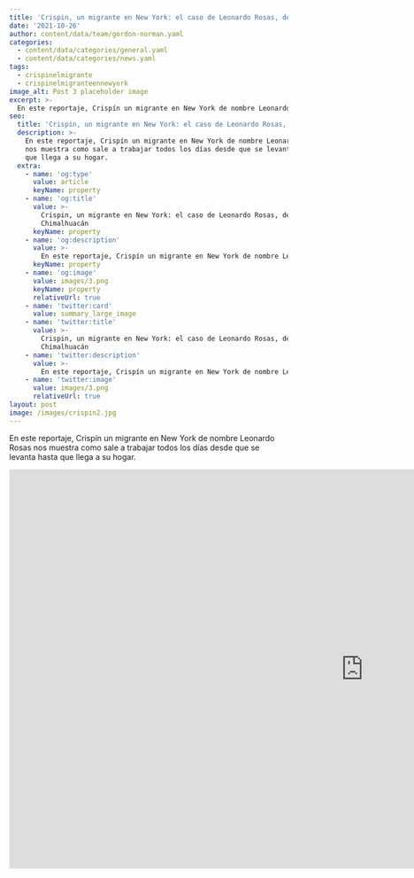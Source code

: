 ```yaml
---
title: 'Crispin, un migrante en New York: el caso de Leonardo Rosas, de Chimalhuacán'
date: '2021-10-26'
author: content/data/team/gordon-norman.yaml
categories:
  - content/data/categories/general.yaml
  - content/data/categories/news.yaml
tags:
  - crispinelmigrante
  - crispinelmigranteennewyork
image_alt: Post 3 placeholder image
excerpt: >-
  En este reportaje, Crispín un migrante en New York de nombre Leonardo Rosas nos muestra como sale a trabajar todos los días desde que se levanta hasta que llega a su hogar.
seo:
  title: 'Crispin, un migrante en New York: el caso de Leonardo Rosas, de Chimalhuacán'
  description: >-
    En este reportaje, Crispín un migrante en New York de nombre Leonardo Rosas
    nos muestra como sale a trabajar todos los días desde que se levanta hasta
    que llega a su hogar.
  extra:
    - name: 'og:type'
      value: article
      keyName: property
    - name: 'og:title'
      value: >-
        Crispin, un migrante en New York: el caso de Leonardo Rosas, de
        Chimalhuacán
      keyName: property
    - name: 'og:description'
      value: >-
        En este reportaje, Crispín un migrante en New York de nombre Leonardo Rosas nos muestra como sale a trabajar todos los días desde que se levanta hasta que llega a su hogar.
      keyName: property
    - name: 'og:image'
      value: images/3.png
      keyName: property
      relativeUrl: true
    - name: 'twitter:card'
      value: summary_large_image
    - name: 'twitter:title'
      value: >-
        Crispin, un migrante en New York: el caso de Leonardo Rosas, de
        Chimalhuacán
    - name: 'twitter:description'
      value: >-
        En este reportaje, Crispín un migrante en New York de nombre Leonardo Rosas nos muestra como sale a trabajar todos los días desde que se levanta hasta que llega a su hogar.
    - name: 'twitter:image'
      value: images/3.png
      relativeUrl: true
layout: post
image: /images/crispin2.jpg
---
```


En este reportaje, Crispín un migrante en New York de nombre Leonardo Rosas nos muestra como sale a trabajar todos los días desde que se levanta hasta que llega a su hogar.

<iframe width="1280" height="721" src="https://www.youtube.com/embed/e2rGJZOb94s" title="YouTube video player" frameborder="0" allow="accelerometer; autoplay; clipboard-write; encrypted-media; gyroscope; picture-in-picture" allowfullscreen></iframe>